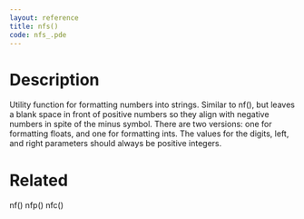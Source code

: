 ```yaml
---
layout: reference
title: nfs()
code: nfs_.pde
---
```


# Description

Utility function for formatting numbers into strings. Similar to nf(), but leaves a blank space in front of positive numbers so they align with negative numbers in spite of the minus symbol. There are two versions: one for formatting floats, and one for formatting ints. The values for the digits, left, and right parameters should always be positive integers.

# Related

nf()
nfp()
nfc()
